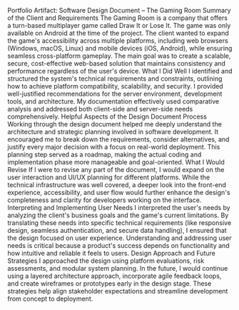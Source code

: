 Portfolio Artifact: Software Design Document – The Gaming Room
Summary of the Client and Requirements
The Gaming Room is a company that offers a turn-based multiplayer game called Draw It or Lose It. The game was only available on Android at the time of the project. The client wanted to expand the game's accessibility across multiple platforms, including web browsers (Windows, macOS, Linux) and mobile devices (iOS, Android), while ensuring seamless cross-platform gameplay. The main goal was to create a scalable, secure, cost-effective web-based solution that maintains consistency and performance regardless of the user's device.
What I Did Well
I identified and structured the system's technical requirements and constraints, outlining how to achieve platform compatibility, scalability, and security. I provided well-justified recommendations for the server environment, development tools, and architecture. My documentation effectively used comparative analysis and addressed both client-side and server-side needs comprehensively.
Helpful Aspects of the Design Document Process
Working through the design document helped me deeply understand the architecture and strategic planning involved in software development. It encouraged me to break down the requirements, consider alternatives, and justify every major decision with a focus on real-world deployment. This planning step served as a roadmap, making the actual coding and implementation phase more manageable and goal-oriented.
What I Would Revise
If I were to revise any part of the document, I would expand on the user interaction and UI/UX planning for different platforms. While the technical infrastructure was well covered, a deeper look into the front-end experience, accessibility, and user flow would further enhance the design's completeness and clarity for developers working on the interface.
Interpreting and Implementing User Needs
I interpreted the user's needs by analyzing the client's business goals and the game's current limitations. By translating these needs into specific technical requirements (like responsive design, seamless authentication, and secure data handling), I ensured that the design focused on user experience. Understanding and addressing user needs is critical because a product's success depends on functionality and how intuitive and reliable it feels to users.
Design Approach and Future Strategies
I approached the design using platform evaluations, risk assessments, and modular system planning. In the future, I would continue using a layered architecture approach, incorporate agile feedback loops, and create wireframes or prototypes early in the design stage. These strategies help align stakeholder expectations and streamline development from concept to deployment.
